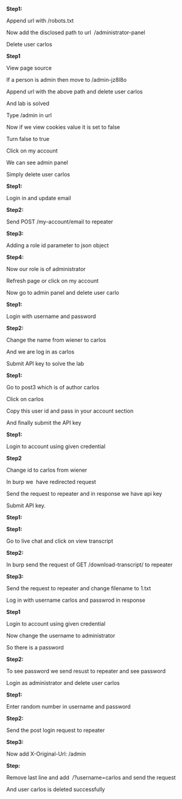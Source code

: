 **Step1:**

Append url with /robots.txt

Now add the disclosed path to url  /administrator-panel

Delete user carlos

**Step1**

View page source

If a person is admin then move to /admin-jz8l8o

Append url with the above path and delete user carlos

And lab is solved

Type /admin in url

Now if we view cookies value it is set to false

Turn false to true

Click on my account

We can see admin panel

Simply delete user carlos


**Step1:**

Login in and update email

**Step2:**

Send POST /my-account/email to repeater

**Step3:**

Adding a role id parameter to json object

**Step4:**

Now our role is of administrator

Refresh page or click on my account

Now go to admin panel and delete user carlo

**Step1:**

Login with username and password

**Step2:**

Change the name from wiener to carlos

And we are log in as carlos

Submit API key to solve the lab

**Step1:**

Go to post3 which is of author carlos

Click on carlos

Copy this user id and pass in your account section

And finally submit the API key

**Step1:**

Login to account using given credential

**Step2**

Change id to carlos from wiener

In burp we  have redirected request

Send the request to repeater and in response we have api key

Submit API key.

**Step1:**

**Step1:**

Go to live chat and click on view transcript

**Step2:**

In burp send the request of GET /download-transcript/ to repeater

**Step3:**

Send the request to repeater and change filename to 1.txt

Log in with username carlos and passwrod in response

**Step1**

Login to account using given credential

Now change the username to administrator

So there is a password

**Step2:**

To see password we send resust to repeater and see password

Login as administrator and delete user carlos

**Step1:**

Enter random number in username and password

**Step2:**

Send the post login request to repeater

**Step3:**

Now add X-Original-Url: /admin

**Step:**

Remove last line and add  /?username=carlos and send the request

And user carlos is deleted successfully
